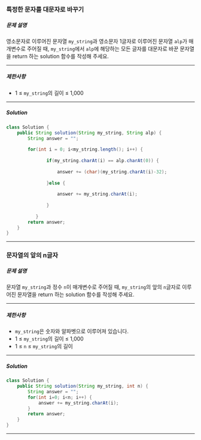 ### 특정한 문자를 대문자로 바꾸기

##### 문제 설명

영소문자로 이루어진 문자열 `my_string`과 영소문자 1글자로 이루어진 문자열 `alp`가 매개변수로 주어질 때, `my_string`에서 `alp`에 해당하는 모든 글자를 대문자로 바꾼 문자열을 return 하는 solution 함수를 작성해 주세요.

------

##### 제한사항

- 1 ≤ `my_string`의 길이 ≤ 1,000

------

##### Solution

```java
class Solution {
    public String solution(String my_string, String alp) {
        String answer = "";
      
      	for(int i = 0; i<my_string.length(); i++) {
			   
			   if(my_string.charAt(i) == alp.charAt(0)) {
				  
				   answer += (char)(my_string.charAt(i)-32);
				  
			   }else {
				   
				   answer += my_string.charAt(i);
				   
			   }
			   
		   }
        return answer;
    }
}
```

------



### 문자열의 앞의 n글자

##### 문제 설명

문자열 `my_string`과 정수 `n`이 매개변수로 주어질 때, `my_string`의 앞의 `n`글자로 이루어진 문자열을 return 하는 solution 함수를 작성해 주세요.

------

##### 제한사항

- `my_string`은 숫자와 알파벳으로 이루어져 있습니다.
- 1 ≤ `my_string`의 길이 ≤ 1,000
- 1 ≤ `n` ≤ `my_string`의 길이

------

##### Solution

```java
class Solution {
    public String solution(String my_string, int n) {
        String answer = "";
        for(int i=0; i<n; i++) {
			answer += my_string.charAt(i); 
		}
        return answer;
    }
}
```

------




